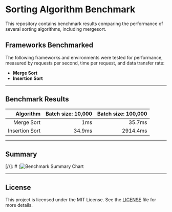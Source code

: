 # Sorting Algorithm Benchmark

This repository contains benchmark results comparing the performance of several sorting algorithms, including mergesort.

## Frameworks Benchmarked

The following frameworks and environments were tested for performance, measured by requests per second, time per request, and data transfer rate:

- **Merge Sort**
- **Insertion Sort**
---

## Benchmark Results

|      Algorithm | Batch size: 10,000 | Batch size: 100,000 |
|---------------:|-------------------:|--------------------:|
|     Merge Sort |                1ms |              35.7ms |
| Insertion Sort |             34.9ms |            2914.4ms |


---

## Summary
 
[//]: # (![Benchmark Summary Chart](./images/summary_chart.png)

---

## License

This project is licensed under the MIT License. See the [LICENSE](LICENSE) file for more details.
